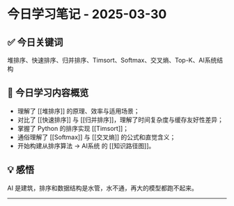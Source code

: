 # 今日学习笔记 - 2025-03-30

## ✅ 今日关键词
堆排序、快速排序、归并排序、Timsort、Softmax、交叉熵、Top-K、AI系统结构

## 📘 今日学习内容概览
- 理解了 [[堆排序]] 的原理、效率与适用场景；
- 对比了 [[快速排序]] 与 [[归并排序]]，理解了时间复杂度与缓存友好性差异；
- 掌握了 Python 的排序实现 [[Timsort]]；
- 通俗理解了 [[Softmax]] 与 [[交叉熵]] 的公式和直觉含义；
- 开始构建从排序算法 → AI系统 的 [[知识路径图]]。

## 💡 感悟
AI 是建筑，排序和数据结构是水管，水不通，再大的模型都跑不起来。

---

